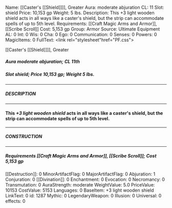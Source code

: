 Name: [[Caster's [[Shield]]]], Greater
Aura: moderate abjuration
CL: 11
Slot: shield
Price: 10,153 gp
Weight: 5 lbs.
Description: This +3 light wooden shield acts in all ways like a caster's shield, but the strip can accommodate spells of up to 5th level.
Requirements: [[Craft Magic Arms and Armor]], [[Scribe Scroll]]
Cost: 5,153 gp
Group: Armor
Source: Ultimate Equipment
AL: 0
Int: 0
Wis: 0
Cha: 0
Ego: 0
Communication: 0
Senses: 0
Powers: 0
MagicItems: 0
FullText: <link rel="stylesheet"href="PF.css"><div class="heading"><p class="alignleft">[[Caster's [[Shield]]]], Greater</p><div style="clear: both;"></div></div><div><h5><b>Aura </b>moderate abjuration; <b>CL </b>11th</h5><h5><b>Slot </b>shield; <b>Price </b>10,153 gp; <b>Weight </b>5 lbs.</h5></div><hr/><div><h5><b>DESCRIPTION</b></h5></div><hr/><div><h4><p>This <i>+3 light wooden shield</i> acts in all ways like a caster's shield, but the strip can accommodate spells of up to 5th level.</p></h4></div><hr/><div><h5><b>CONSTRUCTION</b></h5></div><hr/><div><h5><b>Requirements </b>[[Craft Magic Arms and Armor]], [[Scribe Scroll]]; <b>Cost </b>5,153 gp</h5></div>
[[Destruction]]: 0
MinorArtifactFlag: 0
MajorArtifactFlag: 0
Abjuration: 1
Conjuration: 0
[[Divination]]: 0
Enchantment: 0
Evocation: 0
Necromancy: 0
Transmutation: 0
AuraStrength: moderate
WeightValue: 5.0
PriceValue: 10153
CostValue: 5153
Languages: 0
BaseItem: +3 light wooden shield
LinkText: 0
id: 1287
Mythic: 0
LegendaryWeapon: 0
Illusion: 0
Universal: 0
effects: 0

